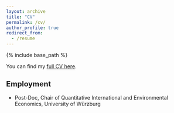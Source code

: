 ```yaml
---
layout: archive
title: "CV"
permalink: /cv/
author_profile: true
redirect_from:
  - /resume
---
```


{% include base_path %}

You can find my [full CV here](https://phmrichter.github.io/files/CV_PhilippMRichter_May2024.pdf).



<h2 style="font-size: 20px;">Employment</h2>

* Post-Doc, Chair of Quantitative International and Environmental Economics, University of Würzburg

  

